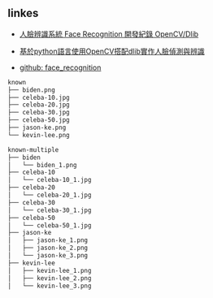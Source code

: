 ## linkes

- [人臉辨識系統 Face Recognition 開發紀錄 OpenCV/Dlib](<https://allen108108.github.io/blog/2020/04/16/%E4%BA%BA%E8%87%89%E8%BE%A8%E8%AD%98%E7%B3%BB%E7%B5%B1%20Face%20Recognition%20%E9%96%8B%E7%99%BC%E7%B4%80%E9%8C%84%20%20(%20OpenCV%20_%20Dlib%20)>)
- [基於python語言使用OpenCV搭配dlib實作人臉偵測與辨識](https://www.tpisoftware.com/tpu/articleDetails/950)

- [github: face_recognition](https://github.com/ageitgey/face_recognition)

```bash
known
├── biden.png
├── celeba-10.jpg
├── celeba-20.jpg
├── celeba-30.jpg
├── celeba-50.jpg
├── jason-ke.png
└── kevin-lee.png

known-multiple
├── biden
│   └── biden_1.png
├── celeba-10
│   └── celeba-10_1.jpg
├── celeba-20
│   └── celeba-20_1.jpg
├── celeba-30
│   └── celeba-30_1.jpg
├── celeba-50
│   └── celeba-50_1.jpg
├── jason-ke
│   ├── jason-ke_1.png
│   ├── jason-ke_2.png
│   └── jason-ke_3.png
├── kevin-lee
│   ├── kevin-lee_1.png
│   ├── kevin-lee_2.png
│   └── kevin-lee_3.png
```
